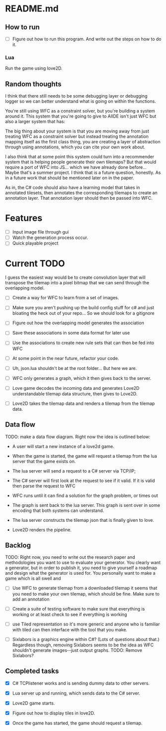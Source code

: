 README.md
==========================================================================
## How to run

- [ ] Figure out how to run this program. And write out the steps on how to do it.

### Lua 

Run the game using love2D.


## Random thoughts 

I think that there still needs to be some debugging layer or debugging logger so we can better understand what is going on within the functions.

You're still using WFC as a constraint solver, but you're building a system around it. 
This system that you're going to give to AIIDE isn't just WFC but also a larger system that has:


The big thing about your system is that you are moving away from just treating WFC as a constraint solver but instead treating the annotation mapping itself as the first class thing, you are creating a layer of abstraction through using annotations, which you can cite your own work about.

I also think that at some point this system could turn into a recommender system that is helping people generate their own tilemaps? But that would require a port of WFC into JS... which we have already done before... Maybe that's a summer project.
I think that is a future question, honestly. As in a future work that should be mentioned later on in the paper.

As in, the C# code should also have a learning model that takes in annotated tilesets, then annotates the 
corresponding tilemaps to create an annotation layer. 
That annotation layer should then be passed into WFC. 

# Features


- [ ] Input image file through gui
- [ ] Watch the generation process occur.
- [ ] Quick playable project

# Current TODO

I guess the easiest way would be to create convolution layer that will transpose the tilemap into a pixel bitmap that we can send through the overlapping model.

- [ ] Create a way for WFC to learn from a set of images.
- [ ] Make sure you aren't pushing up the build config stuff for c# and just bloating the heck out of your repo... So we should look for a gitignore



- [ ] Figure out how the overlapping model generates the association
- [ ] Save these associations in some data format for later use
- [ ] Use the associations to create new rule sets that can then be fed into WFC

- [ ] At some point in the near future, refactor your code.
- [ ] Uh, json.lua shouldn't be at the root folder... But here we are.
- [ ] WFC only generates a graph, which it then gives back to the server.
- [ ] Love game decodes the incoming data and generates Love2D understandable tilemap data structure, then gives to Love2D.
- [ ] Love2D takes the tilemap data and renders a tilemap from the tilemap data.

## Data flow

TODO: make a data flow diagram.
Right now the idea is outlined below:

- A user will start a new instance of a love2d game.

- When the game is started, the game will request a tilemap from the lua server that the game exists on.

- The lua server will send a request to a C# server via TCP/IP; 

- The C# server will first look at the request to see if it valid.
If it is valid then parse the request to WFC

- WFC runs until it can find a solution for the graph problem, or times out

- The graph is sent back to the lua server. This graph is sent over in some encoding that both systems can understand.

- The lua server constructs the tilemap json that is finally given to love.

- Love2D renders the pipeline. 

## Backlog

TODO: Right now, you need to write out the research paper and methodologies you want to use to evaluate your generator. You clearly want a generator, but in order to publish it, you need to give yourself a roadmap and design what the generator is used for. 
You personally want to make a game which is all swell and 

- [ ] Use WFC to generate tilemap from a downloaded tilemap
it seems that you need to make your own tilemap, which should be fine. 
Make sure to add an annotation 

- [ ] Create a suite of testing software to make sure that everything is working or at least check to see if everything is working

- [ ] use Tiled representation so it's more generic and anyone who is familiar with tiled can then interface with the tool that you make.

- [ ] Sixlabors is a graphics engine within C#? (Lots of questions about that.) Regardless though, removing Sixlabors seems to be the idea as WFC shouldn't generate images--just output graphs. TODO: Remove Sixlabors?

## Completed tasks

- [x] C# TCPlistener works and is sending dummy data to other servers.
- [x] Lua server up and running, which sends data to the C# server.
- [x] Love2D game starts.

- [x] Figure out how to display tiles in love2D.
- [x] Once the game has started, the game should request a tilemap.
